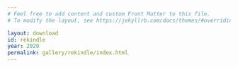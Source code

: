 ```yaml
---
# Feel free to add content and custom Front Matter to this file.
# To modify the layout, see https://jekyllrb.com/docs/themes/#overriding-theme-defaults

layout: download
id: rekindle
year: 2020
permalink: gallery/rekindle/index.html
---
```

